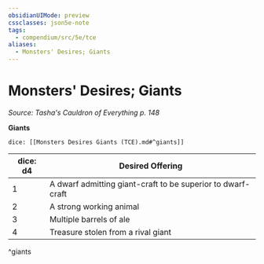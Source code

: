 ```yaml
---
obsidianUIMode: preview
cssclasses: json5e-note
tags:
  - compendium/src/5e/tce
aliases:
  - Monsters' Desires; Giants
---
```

# Monsters' Desires; Giants
*Source: Tasha's Cauldron of Everything p. 148* 

**Giants**

`dice: [[Monsters Desires Giants (TCE).md#^giants]]`

| dice: d4 | Desired Offering |
|----------|------------------|
| 1 | A dwarf admitting giant-craft to be superior to dwarf-craft |
| 2 | A strong working animal |
| 3 | Multiple barrels of ale |
| 4 | Treasure stolen from a rival giant |
^giants
